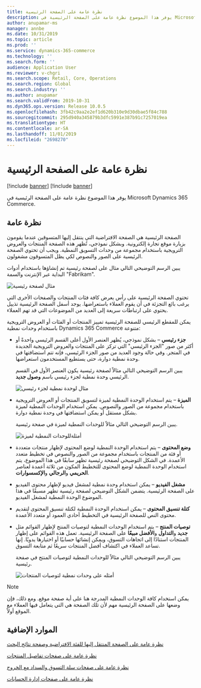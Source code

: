 ```yaml
---
title: نظرة عامة على الصفحة الرئيسية
description: يوفر هذا الموضوع نظرة عامة على الصفحة الرئيسية في Microsoft Dynamics 365 Commerce.
author: anupamar-ms
manager: annbe
ms.date: 10/31/2019
ms.topic: article
ms.prod: ''
ms.service: dynamics-365-commerce
ms.technology: ''
ms.search.form: ''
audience: Application User
ms.reviewer: v-chgri
ms.search.scope: Retail, Core, Operations
ms.search.region: Global
ms.search.industry: ''
ms.author: anupamar
ms.search.validFrom: 2019-10-31
ms.dyn365.ops.version: Release 10.0.5
ms.openlocfilehash: 3fb42c9aa2e2ef1d620b310e9d30dbae5f84c788
ms.sourcegitcommit: 295d940a345879b3dfc5991e387b91c7257019ea
ms.translationtype: HT
ms.contentlocale: ar-SA
ms.lasthandoff: 11/01/2019
ms.locfileid: "2698270"
---
```

# <a name="overview-of-the-home-page"></a>نظرة عامة على الصفحة الرئيسية

[!include [banner](includes/preview-banner.md)]
[!include [banner](includes/banner.md)]

يوفر هذا الموضوع نظرة عامة على الصفحة الرئيسية في Microsoft Dynamics 365 Commerce.

## <a name="overview"></a>نظرة عامة

الصفحة الرئيسية هي الصفحة الافتراضية التي ينتقل إليها المتسوقين عندما يقومون بزيارة موقع تجارة إلكترونية. وبشكل نموذجي، تُظهر هذه الصفحة المنتجات والعروض الترويجية باستخدام مجموعة من وحدات التسويق النمطية. ويجب أن تحتوي الصفحة الرئيسية على الصور والنصوص لكي يظل المتسوقون مشغولون.

يبين الرسم التوضيحي التالي مثال على لصفحة رئيسية تم إنشاؤها باستخدام أدوات البداية عبر الإنترنت والسمة "Fabrikam".

![مثال لصفحة رئيسية](./media/Homepage2.PNG)

تحتوي الصفحة الرئيسية على رأس يعرض كافة فئات المنتجات والصفحات الأخرى التي يرغب بائع التجزئة في أن يقوم العملاء باستعراضها. يوجد أسفل الصفحة الرئيسية تذييل يحتوي على ارتباطات سريعة إلى العديد من الموضوعات التي قد تهم العملاء.

يمكن للمقطع الرئيسي للصفحة الرئيسية تمييز المنتجات أو الفئات أو العروض الترويجية باستخدام وحدات نمطية Dynamics 365 Commerce متنوعة:

- **جزء رئيسي** – بشكل نموذجي، يُظهر العنصر الأول أعلى القسم الرئيسي واحدةً أو أكثر من صور "الجزء الرئيسي" التي تركز على المنتجات والعروض الترويجية الجديدة في المتجر. وفي حالة وجود العديد من صور الجزء الرئيسي، فإنه تتم استضافتها في وحدة نمطية دوارة، حتى يستطيع المستخدمون استعراضها.

    يبين الرسم التوضيحي التالي مثالاً لصفحة رئيسية يكون العنصر الأول في القسم الرئيسي وحدة نمطية لجزء رئيسي باسم **وصول جديد**.

    ![مثال لوحدة نمطية لجزء رئيسي](./media/Hero.PNG)

- **الميزة** – يتم استخدام الوحدة النمطية لميزة لتسويق المنتجات أو العروض الترويجية باستخدام مجموعة من الصور والنصوص. يمكن استخدام الوحدات النمطية لميزة بشكل مستقل أو يمكن استضافتها في وحدة نمطية دوارة.

    يبين الرسم التوضيحي التالي مثالاً للوحدات النمطية لميزة في صفحة رئيسية.

    ![أمثلةللوحدات النمطية لميزة](./media/Feature.PNG)

- **وضع المحتوى** – يتم استخدام الوحدة النمطية لوضع المحتوى لإظهار منتجات متعددة أو فئة من المنتجات باستخدام مجموعة من الصور والنصوص في تخطيط متعدد الأعمدة. في الشكل التوضيحي لصفحة رئيسية تظهر سابقًا في هذا الموضوع، يتم استخدام الوحدة النمطية لوضع المحتوى للتخطيط المكون من ثلاثة أعمدة لعناصر **الحريمي** و**الرجالي** و**الإكسسوارات**.
- **مشغل الفيديو** – يمكن استخدام وحدة نمطية لمشغل فيديو لإظهار محتوى الفيديو على الصفحة الرئيسية. يتضمن الشكل التوضيحي لصفحة رئيسية تظهر مسبقًا في هذا الموضوع الوحدة النمطية لمشغل الفيديو.
- **كتلة تنسيق المحتوى** – يمكن استخدام الوحدة النمطية لكتلة تنسيق المحتوى لتقديم محتوى النص للصفحة الرئيسية في التخطيط أحادي العمود أو متعدد الأعمدة.
- **توصيات المنتج** – يتم استخدام الوحدات النمطية لتوصيات المنتج لإظهار القوائم مثل **جديد** و**التداول** و**الأفضل مبيعًا** على الصفحة الرئيسية. تعمل هذه القوائم على إظهار المنتجات استنادًا إلى اتجاهات التسوق، ويمكن إنشائها حسابيًا أو اختيارها يدويًا. إنها تساعد العملاء في اكتشاف أفضل المنتجات سريعًا ثم متابعة التسوق.

    يبين الرسم التوضيحي التالي مثالاً للوحدات النمطية لتوصيات المنتج في صفحة رئيسية.

    ![أمثله على وحدات نمطية لتوصيات المنتجات](./media/Recommendations.PNG)

> [!NOTE]
> يمكن استخدام كافة الوحدات النمطية المدرجة هنا على أية صفحة موقع. ومع ذلك، فإن وضعها على الصفحة الرئيسية مهم لأن تلك الصفحة هي التي يتعامل فيها العملاء مع الموقع أولاً.

## <a name="additional-resources"></a>الموارد الإضافية

[نظرة عامة على الصفحة المنتقل إليها‬ للفئة الافتراضية وصفحة نتائج البحث](category-search-page-overview.md)

[نظرة عامة على صفحات تفاصيل المنتجات](quick-tour-pdp.md)

[نظرة عامة على صفحات سلة التسوق والسداد مع الخروج](quick-tour-cart-checkout.md)

[نظرة عامة على صفحات إدارة الحسابات](quick-tour-account-management.md)

